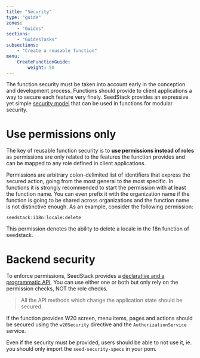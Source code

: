 ```yaml
---
title: "Security"
type: "guide"
zones:
    - "Guides"
sections:
    - "GuidesTasks"
subsections:
    - "Create a reusable function"
menu:
    CreateFunctionGuide:
        weight: 50
---
```


The function security must be taken into account early in the conception and development process. Functions should provide 
to client applications a way to secure each feature very finely. SeedStack provides an expressive yet simple [security
model](/docs/seed/manual/security) that can be used in functions for modular security.

# Use permissions only

The key of reusable function security is to **use permissions instead of roles** as permissions are only related to the 
features the function provides and can be mapped to any role defined in client applications.

Permissions are arbitrary colon-delimited list of identifiers that express the secured action, going from the most general
to the most specific. In functions it is strongly recommended to start the permission with at least the function name.
You can even prefix it with the organization name if the function is going to be shared across organizations and the function
name is not distinctive enough. As an example, consider the following permission:

    seedstack:i18n:locale:delete

This permission denotes the ability to delete a locale in the 18n function of seedstack.      
      
# Backend security 

To enforce permissions, SeedStack provides a [declarative and a programmatic API](/docs/seed/manual/security/usage).
You can use either one or both but only rely on the permission checks, NOT the role checks.



> All the API methods which change the application state should be secured.

If the function provides W20 screen, menu items, pages and actions should be secured using the `w20Security` directive and the `AuthorizationService` service.

Even if the security must be provided, users should be able to not use it, ie. you should only import the `seed-security-specs` in your pom.
